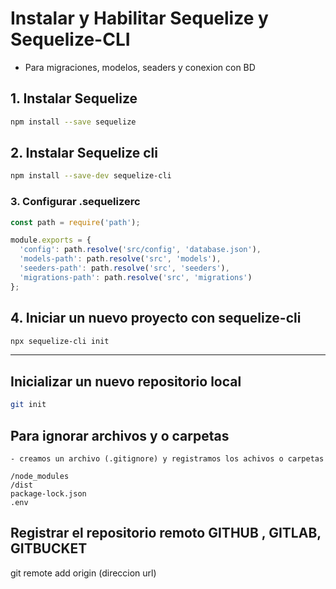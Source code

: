 #     Instalar y Habilitar Sequelize y Sequelize-CLI
- Para migraciones, modelos, seaders y conexion con BD

## 1. Instalar Sequelize
``` bash
npm install --save sequelize
```
## 2. Instalar Sequelize cli
```bash
npm install --save-dev sequelize-cli
```

### 3. Configurar .sequelizerc
```js
const path = require('path');

module.exports = {
  'config': path.resolve('src/config', 'database.json'),
  'models-path': path.resolve('src', 'models'),
  'seeders-path': path.resolve('src', 'seeders'),
  'migrations-path': path.resolve('src', 'migrations')
};

```

## 4. Iniciar un nuevo proyecto con sequelize-cli
```bash
npx sequelize-cli init
```

----------------------------
 ## Inicializar un nuevo repositorio local
 ```bash
 git init 
 ```

 ## Para ignorar archivos y o carpetas
```
- creamos un archivo (.gitignore) y registramos los achivos o carpetas
```
```
/node_modules
/dist
package-lock.json
.env
```
## Registrar el repositorio remoto GITHUB , GITLAB, GITBUCKET
 git remote add origin (direccion url)


